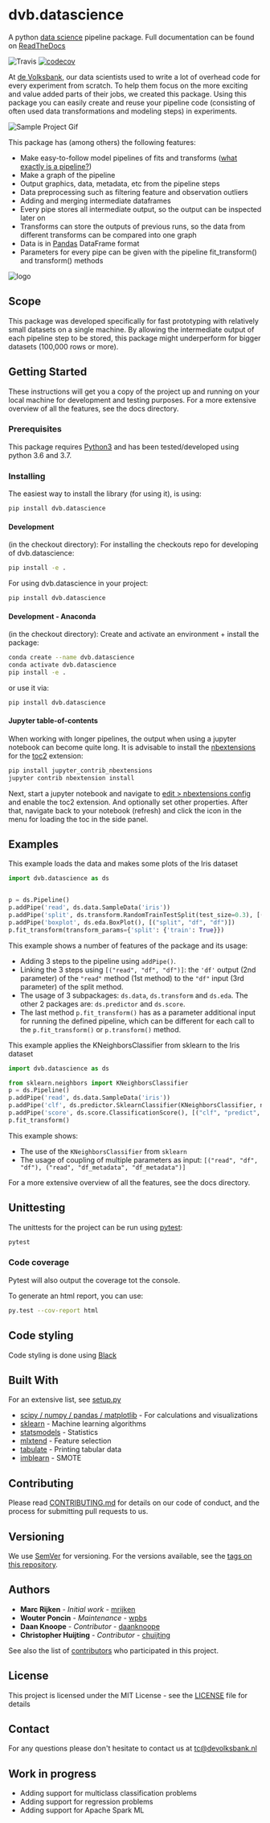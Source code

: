 # dvb.datascience

A python [data science](https://en.wikipedia.org/wiki/Data_science) pipeline package. Full documentation can be found on [ReadTheDocs](https://dvbdatascience.readthedocs.io/en/latest/)

![Travis](https://travis-ci.org/devolksbank/dvb.datascience.svg?branch=master)
[![codecov](https://codecov.io/gh/devolksbank/dvb.datascience/branch/master/graph/badge.svg)](https://codecov.io/gh/devolksbank/dvb.datascience)

At [de Volksbank](https://www.devolksbank.nl/), our data scientists used to write a lot of overhead code for every experiment from scratch. To help them focus on the more exciting and value added parts of their jobs, we created this package.
Using this package you can easily create and reuse your pipeline code (consisting of often used data transformations and modeling steps) in experiments.

![Sample Project Gif](https://dvbdatascience.readthedocs.io/en/latest/_images/GIF_Sample_Project.gif)

This package has (among others) the following features:

- Make easy-to-follow model pipelines of fits and transforms ([what exactly is a pipeline?](https://stackoverflow.com/questions/33091376/python-what-is-exactly-sklearn-pipeline-pipeline))
- Make a graph of the pipeline
- Output graphics, data, metadata, etc from the pipeline steps
- Data preprocessing such as filtering feature and observation outliers
- Adding and merging intermediate dataframes
- Every pipe stores all intermediate output, so the output can be inspected later on
- Transforms can store the outputs of previous runs, so the data from different transforms can be compared into one graph
- Data is in [Pandas](https://pandas.pydata.org/) DataFrame format
- Parameters for every pipe can be given with the pipeline fit_transform() and transform() methods

![logo](https://www.devolksbank.nl/upload/d201c68e-5401-4722-be68-6b201dbe8082_de_volksbank.png "De Volksbank - The Netherlands")


## Scope

This package was developed specifically for fast prototyping with relatively small datasets on a single machine. By allowing the intermediate output of each pipeline step to be stored, this package might underperform for bigger datasets (100,000 rows or more).

## Getting Started

These instructions will get you a copy of the project up and running on your local machine for development and testing purposes.
For a more extensive overview of all the features, see the docs directory.

### Prerequisites

This package requires [Python3](https://www.python.org/) and has been tested/developed using python 3.6 and 3.7.

### Installing

The easiest way to install the library (for using it), is using:

```bash
pip install dvb.datascience
```

#### Development

(in the checkout directory): For installing the checkouts repo for developing of dvb.datascience:

```bash
pip install -e .
```

For using dvb.datascience in your project:

```bash
pip install dvb.datascience
```

#### Development - Anaconda

(in the checkout directory): Create and activate an environment + install the package:

```bash
conda create --name dvb.datascience
conda activate dvb.datascience
pip install -e .
```

or use it via:

```bash
pip install dvb.datascience
```

#### Jupyter table-of-contents

When working with longer pipelines, the output when using a jupyter notebook can become quite long. It is advisable to install the
[nbextensions](https://github.com/ipython-contrib/jupyter_contrib_nbextensions) for the [toc2](https://github.com/ipython-contrib/jupyter_contrib_nbextensions/tree/master/src/jupyter_contrib_nbextensions/nbextensions/toc2) extension:

```bash
pip install jupyter_contrib_nbextensions
jupyter contrib nbextension install
```

Next, start a jupyter notebook and navigate to [edit > nbextensions config](http://localhost:8888/nbextensions/) and enable the toc2 extension. And optionally set other properties.
After that, navigate back to your notebook (refresh) and click the icon in the menu for loading the toc in the side panel.

## Examples

This example loads the data and makes some plots of the Iris dataset

```python
import dvb.datascience as ds


p = ds.Pipeline()
p.addPipe('read', ds.data.SampleData('iris'))
p.addPipe('split', ds.transform.RandomTrainTestSplit(test_size=0.3), [("read", "df", "df")])
p.addPipe('boxplot', ds.eda.BoxPlot(), [("split", "df", "df")])
p.fit_transform(transform_params={'split': {'train': True}})
```

This example shows a number of features of the package and its usage:

- Adding 3 steps to the pipeline using `addPipe()`.
- Linking the 3 steps using `[("read", "df", "df")]`: the `'df'` output (2nd parameter) of the `"read"` method (1st method) to the `"df"` input (3rd parameter) of the split method.
- The usage of 3 subpackages: `ds.data`, `ds.transform` and `ds.eda`. The other 2 packages are: `ds.predictor` and `ds.score`.
- The last method `p.fit_transform()` has as a parameter additional input for running the defined pipeline, which can be different for each call to the `p.fit_transform()` or `p.transform()` method.

This example applies the KNeighborsClassifier from sklearn to the Iris dataset

```python
import dvb.datascience as ds

from sklearn.neighbors import KNeighborsClassifier
p = ds.Pipeline()
p.addPipe('read', ds.data.SampleData('iris'))
p.addPipe('clf', ds.predictor.SklearnClassifier(KNeighborsClassifier, n_neighbors=3), [("read", "df", "df"), ("read", "df_metadata", "df_metadata")])
p.addPipe('score', ds.score.ClassificationScore(), [("clf", "predict", "predict"), ("clf", "predict_metadata", "predict_metadata")])
p.fit_transform()
```

This example shows:

- The use of the `KNeighborsClassifier` from `sklearn`
- The usage of coupling of multiple parameters as input: `[("read", "df", "df"), ("read", "df_metadata", "df_metadata")]`

For a more extensive overview of all the features, see the docs directory.

## Unittesting

The unittests for the project can be run using [pytest](https://pytest.org/):

```bash
pytest
```


### Code coverage

Pytest will also output the coverage tot the console.

To generate an html report, you can use:

```bash
py.test --cov-report html
```

## Code styling

Code styling is done using [Black](https://pypi.org/project/black/)

## Built With

For an extensive list, see [setup.py](setup.py)

- [scipy / numpy / pandas / matplotlib](https://www.scipy.org/) - For calculations and visualizations
- [sklearn](http://scikit-learn.org/stable/) - Machine learning algorithms
- [statsmodels](https://www.statsmodels.org/stable/index.html) - Statistics
- [mlxtend](https://rasbt.github.io/mlxtend/) - Feature selection
- [tabulate](https://pypi.org/project/tabulate/) - Printing tabular data
- [imblearn](https://pypi.org/project/imblearn/) - SMOTE

## Contributing

Please read [CONTRIBUTING.md](CONTRIBUTING.md) for details on our code of conduct, and the process for submitting pull requests to us.

## Versioning

We use [SemVer](http://semver.org/) for versioning. For the versions available, see the [tags on this repository](https://github.com/devolksbank/dvb.datascience/tags).

## Authors

- **Marc Rijken** - _Initial work_ - [mrijken](https://github.com/mrijken)
- **Wouter Poncin** - _Maintenance_ - [wpbs](https://github.com/wpbs)
- **Daan Knoope** - _Contributor_ - [daanknoope](https://github.com/daanknoope)
- **Christopher Huijting** - _Contributor_ - [chuijting](https://github.com/chuijting)

See also the list of [contributors](https://github.com/devolksbank/dvb.datascience/blob/master/CONTRIBUTORS) who participated in this project.

## License

This project is licensed under the MIT License - see the [LICENSE](LICENSE) file for details

## Contact

For any questions please don't hesitate to contact us at [tc@devolksbank.nl](mailto:tc@devolksbank.nl)

## Work in progress

- Adding support for multiclass classification problems
- Adding support for regression problems
- Adding support for Apache Spark ML
